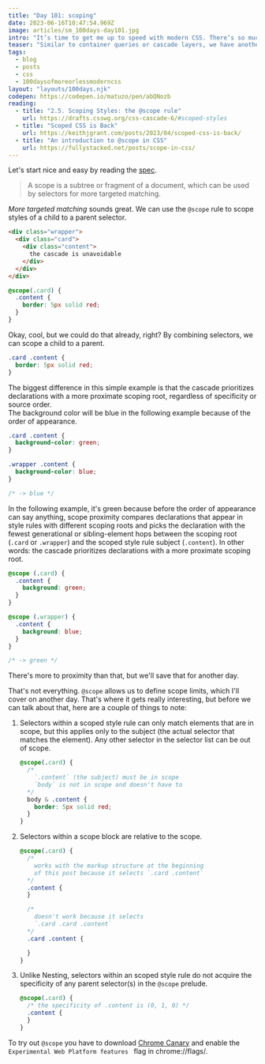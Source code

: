 ```yaml
---
title: "Day 101: scoping"
date: 2023-06-16T10:47:54.969Z
image: articles/sm_100days-day101.jpg
intro: "It’s time to get me up to speed with modern CSS. There’s so much new in CSS that I know too little about. To change that I’ve started [#100DaysOfMoreOrLessModernCSS](/blog/2022/100-days-of-more-or-less-modern-css/). Why more or less modern CSS? Because some topics will be about cutting-edge features, while other stuff has been around for quite a while already, but I just have little to no experience with it."
teaser: "Similar to container queries or cascade layers, we have another new impactful feature in CSS: scoping."
tags:
  - blog
  - posts
  - css
  - 100daysofmoreorlessmoderncss
layout: "layouts/100days.njk"
codepen: https://codepen.io/matuzo/pen/abQNozb
reading:
  - title: "2.5. Scoping Styles: the @scope rule"
    url: https://drafts.csswg.org/css-cascade-6/#scoped-styles
  - title: "Scoped CSS is Back"
    url: https://keithjgrant.com/posts/2023/04/scoped-css-is-back/
  - title: "An introduction to @scope in CSS"
    url: https://fullystacked.net/posts/scope-in-css/
---
```


Let's start nice and easy by reading the [spec](https://drafts.csswg.org/css-cascade-6/#scoped-styles).

> A scope is a subtree or fragment of a document, which can be used by selectors for more targeted matching. 

_More targeted matching_ sounds great. We can use the `@scope` rule to scope styles of a child to a parent selector.

```html
<div class="wrapper">
  <div class="card">
    <div class="content">
      the cascade is unavoidable
    </div>
  </div>
</div>
```

```css
@scope(.card) { 
  .content {
    border: 5px solid red;
  }
}
```

Okay, cool, but we could do that already, right? By combining selectors, we can scope a child to a parent.

```css
.card .content {
  border: 5px solid red;
}
```

The biggest difference in this simple example is that the cascade prioritizes declarations with a more proximate scoping root, regardless of specificity or source order.  
The background color will be blue in the following example because of the order of appearance.

```css
.card .content {
  background-color: green;
}

.wrapper .content {
  background-color: blue;
}

/* -> blue */
```

In the following example, it's green because before the order of appearance can say anything, scope proximity compares declarations that appear in style rules with different scoping roots and picks the declaration with the fewest generational or sibling-element hops between the scoping root (`.card` or `.wrapper`) and the scoped style rule subject (`.content`). In other words: the cascade prioritizes declarations with a more proximate scoping root.

```css
@scope (.card) {
  .content {
    background: green;
  }
}

@scope (.wrapper) {
  .content {
    background: blue;
  }
}

/* -> green */
```

There's more to proximity than that, but we'll save that for another day.

That's not everything. `@scope` allows us to define scope limits, which I'll cover on another day. That's where it gets really interesting, but before we can talk about that, here are a couple of things to note:

<ol>

<li>
Selectors within a scoped style rule can only match elements that are in scope, but this applies only to the subject (the actual selector that matches the element). Any other selector in the selector list can be out of scope.

  ```css
  @scope(.card) { 
    /* 
      `.content` (the subject) must be in scope
      `body` is not in scope and doesn't have to
    */
    body & .content {
      border: 5px solid red;
    }
  }
  ```
</li>
<li>
Selectors within a scope block are relative to the scope.

  ```css
  @scope(.card) { 
    /* 
      works with the markup structure at the beginning 
      of this post because it selects `.card .content` 
    */
    .content {
    }

    /* 
      doesn't work because it selects 
      `.card .card .content` 
    */
    .card .content {

    }
  }
  ```

</li>
<li> 

Unlike Nesting, selectors within an scoped style rule do not acquire the specificity of any parent selector(s) in the `@scope` prelude.

  ```css
  @scope(.card) { 
    /* the specificity of .content is (0, 1, 0) */
    .content {
    }
  }
  ```

</li>
</ol>

To try out `@scope` you have to download [Chrome Canary](https://www.google.com/chrome/canary/) and enable the `Experimental Web Platform features
` flag in chrome://flags/.